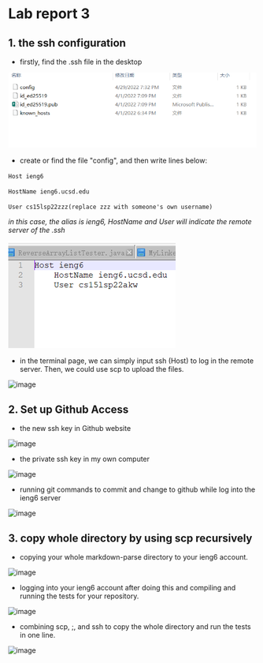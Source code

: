 # Lab report 3

## 1. the ssh configuration

* firstly, find the .ssh file in the desktop

![image](6.PNG)

* create or find the file "config", and then write lines below:

`Host ieng6`

`HostName ieng6.ucsd.edu`

`User cs15lsp22zzz(replace zzz with someone's own username)`

*in this case, the alias is ieng6, HostName and User will indicate the remote server of the .ssh*

![image](7.PNG)

* in the terminal page, we can simply input ssh (Host) to log in the remote server. Then, we could use scp to upload the files.

![image]()  

## 2. Set up Github Access
* the new ssh key in Github website

![image]()

* the private ssh key in my own computer

![image]()

* running git commands to commit and change to github while log into the ieng6 server

![image]()

## 3. copy whole directory by using scp recursively

*  copying your whole markdown-parse directory to your ieng6 account.

![image]()

*  logging into your ieng6 account after doing this and compiling and running the tests for your repository.

![image]()

* combining scp, ;, and ssh to copy the whole directory and run the tests in one line.

![image]()
